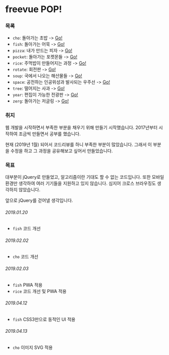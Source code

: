 # freevue POP!

### 목록
* `cho`: 돌아가는 초밥 -> [Go!](https://github.com/freevuehub/pop/tree/cho)
* `fish`: 돌아가는 어묵 -> [Go!](https://github.com/freevuehub/pop/tree/fish)
* `pizza`: 내가 만드는 피자 -> [Go!](https://github.com/freevuehub/pop/tree/pizza)
* `pocket`: 돌아가는 포켓몬들 -> [Go!](https://github.com/freevuehub/pop/tree/pocket)
* `rice`: 주먹밥이 만들어지는 과정 -> [Go!](https://github.com/freevuehub/pop/tree/rice)
* `rotate`: 회전판 -> [Go!](https://github.com/freevuehub/pop/tree/rotate)
* `soup`: 국에서 나오는 해산물들 -> [Go!](https://github.com/freevuehub/pop/tree/soup)
* `space`: 공전하는 인공위성과 발사되는 우주선 -> [Go!](https://github.com/freevuehub/pop/tree/space)
* `tree`: 떨어지는 사과 -> [Go!](https://github.com/freevuehub/pop/tree/tree)
* `year`: 편집이 가능한 전광판 -> [Go!](https://github.com/freevuehub/pop/tree/year)
* `zerg`: 돌아가는 저글링 -> [Go!](https://github.com/freevuehub/pop/tree/zerg)

### 취지
웹 개발을 시작하면서 부족한 부분을 채우기 위해 만들기 시작했습니다.
2017년부터 시작하여 조금씩 만들면서 공부를 했습니다.

현재 (2019년 1월) 되어서 코드리뷰를 하니 부족한 부분이 많았습니다.
그래서 이 부분을 수정을 하고 그 과정을 공유해보고 싶어서 만들었습니다.

### 목표
대부분이 jQuery로 만들었고, 알고리즘이란 기대도 할 수 없는 코드입니다.
또한 모바일 환경만 생각하여 여러 기기들을 지원하고 있지 않습니다.
심지어 크로스 브라우징도 생각하지 않았습니다.

앞으로 jQuery를 걷어낼 생각입니다. 

###### 2019.01.20
* `fish` 코드 개선
###### 2019.02.02
* `cho` 코드 개선
###### 2019.02.03
* `fish` PWA 적용
* `rice` 코드 개선 및 PWA 적용
###### 2019.04.12
* `fish` CSS3만으로 동적인 UI 적용
###### 2019.04.13
* `cho` 이미지 SVG 적용

